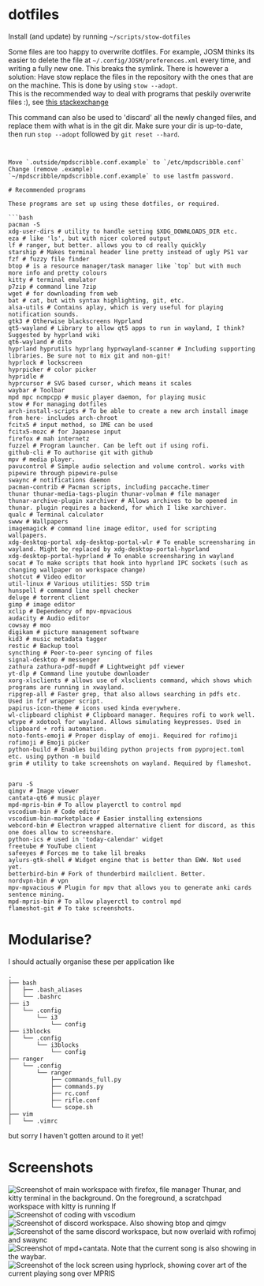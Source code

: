 # dotfiles

Install (and update) by running `~/scripts/stow-dotfiles`

Some files are too happy to overwrite dotfiles. For example, JOSM thinks its easier to delete the file at `~/.config/JOSM/preferences.xml` every time, and writing a fully new one. This breaks the symlink.
There is however a solution: Have stow replace the files in the repository with the ones that are on the machine. This is done by using `stow --adopt`.  
This is the recommended way to deal with programs that peskily overwrite files :), see [this stackexchange](https://unix.stackexchange.com/questions/324040/dotfiles-can-should-gnu-stow-make-hard-links-so-i-can-still-use-xfce-settin)

This command can also be used to 'discard' all the newly changed files, and replace them with what is in the git dir. Make sure your dir is up-to-date, then run  `stop --adopt` followed by `git reset --hard`.
```


Move `.outside/mpdscribble.conf.example` to `/etc/mpdscribble.conf` Change (remove .example)
`~/mpdscribble/mpdscribble.conf.example` to use lastfm password.

# Recommended programs

These programs are set up using these dotfiles, or required.

```bash
pacman -S
xdg-user-dirs # utility to handle setting $XDG_DOWNLOADS_DIR etc.
eza # like 'ls', but with nicer colored output
lf # ranger, but better. allows you to cd really quickly
starship # Makes terminal header line pretty instead of ugly PS1 var
fzf # fuzzy file finder
btop # is a resource manager/task manager like `top` but with much more info and pretty colours
kitty # terminal emulator
p7zip # command line 7zip
wget # for downloading from web
bat # cat, but with syntax highlighting, git, etc.
alsa-utils # Contains aplay, which is very useful for playing notification sounds.
gtk3 # Otherwise blackscreens Hyprland
qt5-wayland # Library to allow qt5 apps to run in wayland, I think? Suggested by hyprland wiki
qt6-wayland # dito
hyprland hyprutils hyprlang hyprwayland-scanner # Including supporting libraries. Be sure not to mix git and non-git!
hyprlock # lockscreen
hyprpicker # color picker
hypridle #
hyprcursor # SVG based cursor, which means it scales
waybar # Toolbar
mpd mpc ncmpcpp # music player daemon, for playing music
stow # For managing dotfiles
arch-install-scripts # To be able to create a new arch install image from here- includes arch-chroot
fcitx5 # input method, so IME can be used
fcitx5-mozc # for Japanese input
firefox # mah internetz
fuzzel # Program launcher. Can be left out if using rofi.
github-cli # To authorise git with github
mpv # media player.
pavucontrol # Simple audio selection and volume control. works with pipewire through pipewire-pulse
swaync # notifications daemon
pacman-contrib # Pacman scripts, including paccache.timer
thunar thunar-media-tags-plugin thunar-volman # file manager
thunar-archive-plugin xarchiver # Allows archives to be opened in thunar. plugin requires a backend, for which I like xarchiver.
qualc # Terminal calculator
swww # Wallpapers
imagemagick # command line image editor, used for scripting wallpapers.
xdg-desktop-portal xdg-desktop-portal-wlr # To enable screensharing in wayland. Might be replaced by xdg-desktop-portal-hyprland
xdg-desktop-portal-hyprland # To enable screensharing in wayland
socat # To make scripts that hook into hyprland IPC sockets (such as changing wallpaper on workspace change)
shotcut # Video editor
util-linux # Various utilities: SSD trim
hunspell # command line spell checker
deluge # torrent client
gimp # image editor
xclip # Dependency of mpv-mpvacious
audacity # Audio editor
cowsay # moo
digikam # picture management software
kid3 # music metadata tagger
restic # Backup tool
syncthing # Peer-to-peer syncing of files
signal-desktop # messenger
zathura zathura-pdf-mupdf # Lightweight pdf viewer
yt-dlp # Command line youtube downloader
xorg-xlsclients # allows use of xlsclients command, which shows which programs are running in xwayland.
ripgrep-all # Faster grep, that also allows searching in pdfs etc. Used in fzf wrapper script.
papirus-icon-theme # icons used kinda everywhere.
wl-clipboard cliphist # Clipboard manager. Requires rofi to work well.
wtype # xdotool for wayland. Allows simulating keypresses. Used in clipboard + rofi automation.
noto-fonts-emoji # Proper display of emoji. Required for rofimoji
rofimoji # Emoji picker
python-build # Enables building python projects from pyproject.toml etc. using python -m build
grim # utility to take screenshots on wayland. Required by flameshot.


paru -S
qimgv # Image viewer
cantata-qt6 # music player
mpd-mpris-bin # To allow playerctl to control mpd
vscodium-bin # Code editor
vscodium-bin-marketplace # Easier installing extensions
webcord-bin # Electron wrapped alternative client for discord, as this one does allow to screenshare.
python-ics # used in 'today-calendar' widget
freetube # YouTube client
safeeyes # Forces me to take lil breaks
aylurs-gtk-shell # Widget engine that is better than EWW. Not used yet.
betterbird-bin # Fork of thunderbird mailclient. Better.
nordvpn-bin # vpn
mpv-mpvacious # Plugin for mpv that allows you to generate anki cards sentence mining.
mpd-mpris-bin # To allow playerctl to control mpd
flameshot-git # To take screenshots.
```

# Modularise?

I should actually organise these per application like

```
.
├── bash
│   ├── .bash_aliases
│   └── .bashrc
├── i3
│   └── .config
│       └── i3
│           └── config
├── i3blocks
│   └── .config
│       └── i3blocks
│           └── config
├── ranger
│   └── .config
│       └── ranger
│           ├── commands_full.py
│           ├── commands.py
│           ├── rc.conf
│           ├── rifle.conf
│           └── scope.sh
├── vim
│   └── .vimrc
```

but sorry I haven't gotten around to it yet!

# Screenshots

![Screenshot of main workspace with firefox, file manager Thunar, and kitty terminal in the background. On the foreground, a scratchpad workspace with kitty is running lf](screenshots/term-lfcd-firefox-scratchpad.jpg "Screenshot of main workspace with firefox, file manager Thunar, and kitty terminal in the background. On the foreground, a scratchpad workspace with kitty is running lf")
![Screenshot of coding with vscodium](screenshots/coding.jpg "Screenshot of coding with vscodium")
![Screenshot of discord workspace. Also showing btop and qimgv](screenshots/discord-qimgv.jpg "Screenshot of discord workspace. Also showing btop and qimgv")
![Screenshot of the same discord workspace, but now overlaid with rofimoj and swaync](screenshots/rofimoji-swaync.jpg "Screenshot of the same discord workspace, but now overlaid with rofimoj and swaync")
![Screenshot of mpd+cantata. Note that the current song is also showing in the waybar.](screenshots/mpd-cantata.jpg "Screenshot of mpd+cantata. Note that the current song is also showing in the waybar.")
![Screenshot of the lock screen using hyprlock, showing cover art of the current playing song over MPRIS](screenshots/hyprlock-musicintegration.png "Screenshot of the lock screen using hyprlock, showing cover art of the current playing song over MPRIS")
